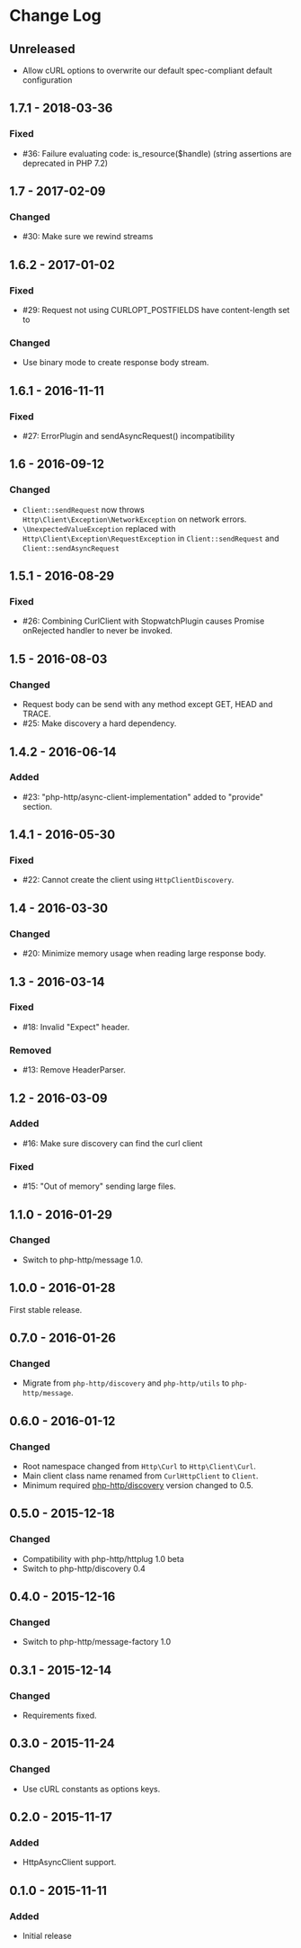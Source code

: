 # Change Log

## Unreleased

- Allow cURL options to overwrite our default spec-compliant default configuration

## 1.7.1 - 2018-03-36

### Fixed

- #36: Failure evaluating code: is_resource($handle) (string assertions are deprecated in PHP 7.2)


## 1.7 - 2017-02-09

### Changed

- #30: Make sure we rewind streams

## 1.6.2 - 2017-01-02

### Fixed

- #29: Request not using CURLOPT_POSTFIELDS have content-length set to 

### Changed

- Use binary mode to create response body stream.


## 1.6.1 - 2016-11-11

### Fixed

- #27: ErrorPlugin and sendAsyncRequest() incompatibility


## 1.6 - 2016-09-12

### Changed

- `Client::sendRequest` now throws `Http\Client\Exception\NetworkException` on network errors.
- `\UnexpectedValueException` replaced with `Http\Client\Exception\RequestException` in
  `Client::sendRequest` and `Client::sendAsyncRequest`


## 1.5.1 - 2016-08-29

### Fixed

- #26: Combining CurlClient with StopwatchPlugin causes Promise onRejected handler to never be
  invoked.


## 1.5 - 2016-08-03

### Changed

- Request body can be send with any method except GET, HEAD and TRACE.
- #25: Make discovery a hard dependency. 


## 1.4.2 - 2016-06-14

### Added

- #23: "php-http/async-client-implementation" added to "provide" section.


## 1.4.1 - 2016-05-30

### Fixed

- #22: Cannot create the client using `HttpClientDiscovery`.


## 1.4 - 2016-03-30

### Changed

- #20: Minimize memory usage when reading large response body.


## 1.3 - 2016-03-14

### Fixed

- #18: Invalid "Expect" header.

### Removed

- #13: Remove HeaderParser. 


## 1.2 - 2016-03-09

### Added

- #16: Make sure discovery can find the curl client

### Fixed

- #15: "Out of memory" sending large files.


## 1.1.0 - 2016-01-29

### Changed

- Switch to php-http/message 1.0.


## 1.0.0 - 2016-01-28

First stable release.


## 0.7.0 - 2016-01-26

### Changed

- Migrate from `php-http/discovery` and `php-http/utils` to `php-http/message`.

## 0.6.0 - 2016-01-12

### Changed

- Root namespace changed from `Http\Curl` to `Http\Client\Curl`.
- Main client class name renamed from `CurlHttpClient` to `Client`. 
- Minimum required [php-http/discovery](https://packagist.org/packages/php-http/discovery)
  version changed to 0.5.


## 0.5.0 - 2015-12-18

### Changed

- Compatibility with php-http/httplug 1.0 beta
- Switch to php-http/discovery 0.4


## 0.4.0 - 2015-12-16

### Changed

- Switch to php-http/message-factory 1.0


## 0.3.1 - 2015-12-14

### Changed

- Requirements fixed.


## 0.3.0 - 2015-11-24

### Changed

- Use cURL constants as options keys.


## 0.2.0 - 2015-11-17

### Added

- HttpAsyncClient support.


## 0.1.0 - 2015-11-11

### Added

- Initial release
